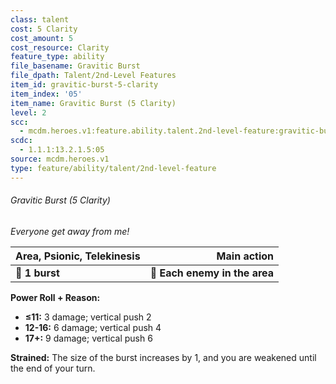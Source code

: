 ```yaml
---
class: talent
cost: 5 Clarity
cost_amount: 5
cost_resource: Clarity
feature_type: ability
file_basename: Gravitic Burst
file_dpath: Talent/2nd-Level Features
item_id: gravitic-burst-5-clarity
item_index: '05'
item_name: Gravitic Burst (5 Clarity)
level: 2
scc:
  - mcdm.heroes.v1:feature.ability.talent.2nd-level-feature:gravitic-burst-5-clarity
scdc:
  - 1.1.1:13.2.1.5:05
source: mcdm.heroes.v1
type: feature/ability/talent/2nd-level-feature
---
```


###### Gravitic Burst (5 Clarity)

*Everyone get away from me!*

| **Area, Psionic, Telekinesis** |               **Main action** |
| ------------------------------ | ----------------------------: |
| **📏 1 burst**                 | **🎯 Each enemy in the area** |

**Power Roll + Reason:**

- **≤11:** 3 damage; vertical push 2
- **12-16:** 6 damage; vertical push 4
- **17+:** 9 damage; vertical push 6

**Strained:** The size of the burst increases by 1, and you are weakened until the end of your turn.
